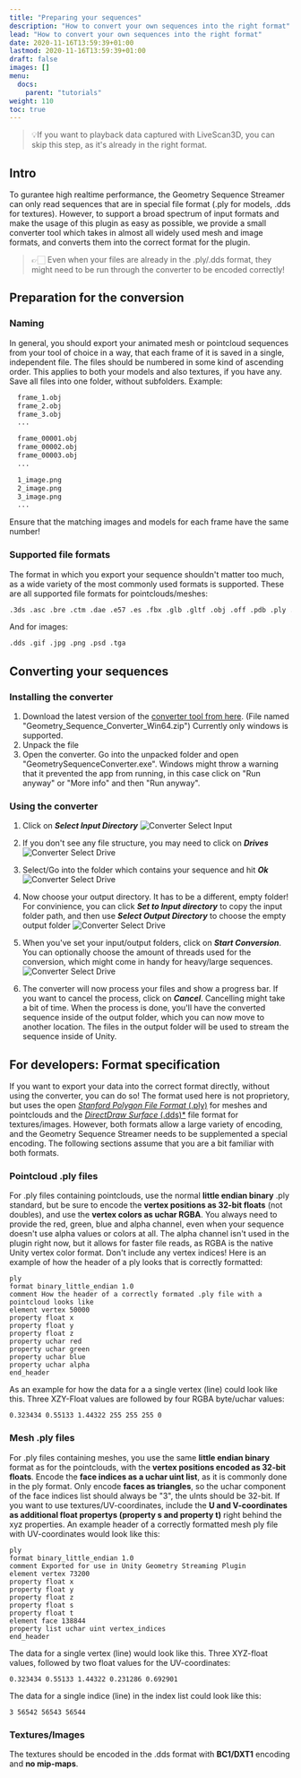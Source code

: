 ```yaml
---
title: "Preparing your sequences"
description: "How to convert your own sequences into the right format"
lead: "How to convert your own sequences into the right format"
date: 2020-11-16T13:59:39+01:00
lastmod: 2020-11-16T13:59:39+01:00
draft: false
images: []
menu:
  docs:
    parent: "tutorials"
weight: 110
toc: true
---
```


> 💡If you want to playback data captured with LiveScan3D, you can skip this step, as it's already in the right format.

## Intro

To gurantee high realtime performance, the Geometry Sequence Streamer can only read sequences that are in special file format (.ply for models, .dds for textures). However, to support a broad spectrum of input formats and make the usage of this plugin as easy as possible, we provide a small converter tool which takes in almost all widely used mesh and image formats, and converts them into the correct format for the plugin.
> 👉🏻 Even when your files are already in the .ply/.dds format, they might need to be run through the converter to be encoded correctly!

## Preparation for the conversion

### Naming

In general, you should export your animated mesh or pointcloud sequences from your tool of choice in a way, that each frame of it is saved in a single, independent file. The files should be numbered in some kind of ascending order. This applies to both your models and also textures, if you have any. Save all files into one folder, without subfolders. Example:

```txt
  frame_1.obj
  frame_2.obj
  frame_3.obj
  ...

  frame_00001.obj
  frame_00002.obj
  frame_00003.obj
  ...

  1_image.png
  2_image.png
  3_image.png
  ...
```

Ensure that the matching images and models for each frame have the same number!

### Supported file formats

The format in which you export your sequence shouldn't matter too much, as a wide variety of the most commonly used formats is supported.
These are all supported file formats for pointclouds/meshes:

```txt
.3ds .asc .bre .ctm .dae .e57 .es .fbx .glb .gltf .obj .off .pdb .ply .pts .ptx .qobj .stl .tri vmi .wrl .x3d .xyz
```

And for images:

```txt
.dds .gif .jpg .png .psd .tga
```

## Converting your sequences

### Installing the converter

1. Download the latest version of the [converter tool from here](https://github.com/BuildingVolumes/Unity_Geometry_Sequence_Streaming/releases). (File named "Geometry_Sequence_Converter_Win64.zip") Currently only windows is supported.
2. Unpack the file
3. Open the converter. Go into the unpacked folder and open "GeometrySequenceConverter.exe". Windows might throw a warning that it prevented the app from running, in this case click on "Run anyway" or "More info" and then "Run anyway".

### Using the converter

1. Click on ***Select Input Directory*** ![Converter Select Input](Converter_SelectInput.png)

2. If you don't see any file structure, you may need to click on ***Drives*** ![Converter Select Drive](Converter_SelectDrive.png)

3. Select/Go into the folder which contains your sequence and hit ***Ok*** ![Converter Select Drive](Converter_SelectFolder.png)

4. Now choose your output directory. It has to be a different, empty folder! For convinience, you can click ***Set to Input directory*** to copy the input folder path, and then use ***Select Output Directory*** to choose the empty output folder ![Converter Select Drive](Converter_SelectOutput.png)

5. When you've set your input/output folders, click on ***Start Conversion***. You can optionally choose the amount of threads used for the conversion, which might come in handy for heavy/large sequences. ![Converter Select Drive](Converter_Start_Threads.png)

6. The converter will now process your files and show a progress bar. If you want to cancel the process, click on ***Cancel***. Cancelling might take a bit of time. When the process is done, you'll have the converted sequence inside of the output folder, which you can now move to another location. The files in the output folder will be used to stream the sequence inside of Unity.

## For developers: Format specification

If you want to export your data into the correct format directly, without using the converter, you can do so! The format used here is not proprietory, but uses the open [*Stanford Polygon File Format* (.ply)](http://paulbourke.net/dataformats/ply/ ) for meshes and pointclouds and the [*DirectDraw Surface* (.dds)*](https://en.wikipedia.org/wiki/DirectDraw_Surface) file format for textures/images. However, both formats allow a large variety of encoding, and the Geometry Sequence Streamer needs to be supplemented a special encoding. The following sections assume that you are a bit familiar with both formats.

### Pointcloud .ply files

For .ply files containing pointclouds, use the normal **little endian binary** .ply standard, but be sure to encode the **vertex positions as 32-bit floats** (not doubles), and use the **vertex colors as uchar RGBA**. You always need to provide the red, green, blue and alpha channel, even when your sequence doesn't use alpha values or colors at all. The alpha channel isn't used in the plugin right now, but it allows for faster file reads, as RGBA is the native Unity vertex color format. Don't include any vertex indices! Here is an example of how the header of a ply looks that is correctly formatted:

```ply
ply
format binary_little_endian 1.0
comment How the header of a correctly formated .ply file with a pointcloud looks like
element vertex 50000
property float x
property float y
property float z
property uchar red
property uchar green
property uchar blue
property uchar alpha
end_header
```

As an example for how the data for a a single vertex (line) could look like this. Three XZY-Float values are followed by four RGBA byte/uchar values:

```ply
0.323434 0.55133 1.44322 255 255 255 0 
```

### Mesh .ply files

For .ply files containing meshes, you use the same **little endian binary** format as for the pointclouds, with the **vertex positions encoded as 32-bit floats**. Encode the **face indices as a uchar uint list**, as it is commonly done in the ply format. Only encode **faces as triangles**, so the uchar component of the face indices list should always be "3", the uInts should be 32-bit.
If you want to use textures/UV-coordinates, include the **U and V-coordinates as additional float propertys (property s and property t)** right behind the xyz properties.
An example header of a correctly formatted mesh ply file with UV-coordinates would look like this:

```ply
ply
format binary_little_endian 1.0
comment Exported for use in Unity Geometry Streaming Plugin
element vertex 73200
property float x
property float y
property float z
property float s
property float t
element face 138844
property list uchar uint vertex_indices
end_header
```

The data for a single vertex (line) would look like this. Three XYZ-float values, followed by two float values for the UV-coordinates:

```ply
0.323434 0.55133 1.44322 0.231286 0.692901
```

The data for a single indice (line) in the index list could look like this:

```ply
3 56542 56543 56544
```

### Textures/Images

The textures should be encoded in the .dds format with **BC1/DXT1** encoding and **no mip-maps**.

